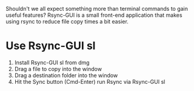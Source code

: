 
Shouldn't we all expect something more than terminal commands to gain useful features?
Rsync-GUI is a small front-end application that makes using rsync to reduce file copy times a bit easier.

# Use Rsync-GUI sl

1. Install Rsync-GUI sl from dmg
2. Drag a file to copy into the window
3. Drag a destination folder into the window
4. Hit the Sync button (Cmd-Enter) run Rsync via Rsync-GUI sl

